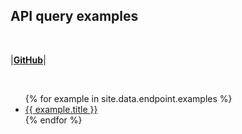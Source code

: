 
## API query examples
<br/>

|[**GitHub**](https://github.com/waagsociety/citysdk-ld)|

<br/>  

<ul>
{% for example in site.data.endpoint.examples %}
  <li>
    <a href="{{ site.baseurl }}/map#{{ example.url }}">{{ example.title }}</a>
  </li>
{% endfor %}
</ul>
